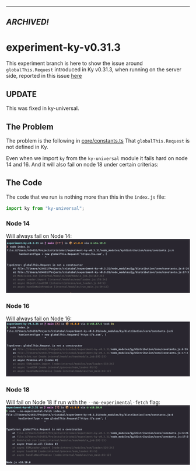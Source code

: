 -----
*__ARCHIVED!__*
-----
# experiment-ky-v0.31.3
This experiment branch is here to show the issue around `globalThis.Request` introduced in Ky v0.31.3, 
when running on the server side, reported in this issue [here](https://github.com/sindresorhus/ky/issues/458)

## UPDATE
This was fixed in ky-universal.

## The Problem
The problem is the following in [core/constants.ts](https://github.com/sindresorhus/ky/blob/da40323e903fb943c9192e4a43f9dc601d16a5e8/source/core/constants.ts#L7)
That `globalThis.Request` is not defined in Ky.

Even when we import `ky` from the `ky-universal` module it fails hard on node 14 and 16. And it will also fail on node 18 under certain criterias:

## The Code
The code that we run is nothing more than this in the `index.js` file:
```js
import ky from "ky-universal";
```

### Node 14
Will always fail on Node 14:
![](media/01_Node_14_Request_Not_A_Constuctor.png)

### Node 16
Will always fail on Node 16:
![](media/02_Node_16_Request_Not_A_Constuctor.png)

### Node 18
Will fail on Node 18 if run with the `--no-experimental-fetch` flag:
![](media/03_Node_18_Request_Not_A_Constuctor.png)
